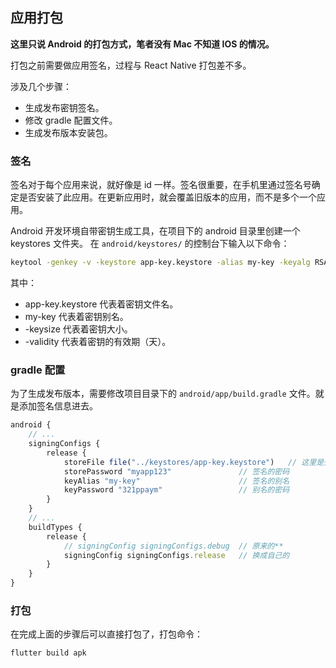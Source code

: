 
## 应用打包
**这里只说 Android 的打包方式，笔者没有 Mac 不知道 IOS 的情况。**

打包之前需要做应用签名，过程与 React Native 打包差不多。

涉及几个步骤：
- 生成发布密钥签名。
- 修改 gradle 配置文件。
- 生成发布版本安装包。

### 签名
签名对于每个应用来说，就好像是 id 一样。签名很重要，在手机里通过签名号确定是否安装了此应用。在更新应用时，就会覆盖旧版本的应用，而不是多个一个应用。

Android 开发环境自带密钥生成工具，在项目下的 android 目录里创建一个 keystores 文件夹。 在 `android/keystores/` 的控制台下输入以下命令：

```bash
keytool -genkey -v -keystore app-key.keystore -alias my-key -keyalg RSA -keysize 2048 -validity 10000
```

其中：
- app-key.keystore 代表着密钥文件名。
- my-key 代表着密钥别名。
- -keysize 代表着密钥大小。
- -validity 代表着密钥的有效期（天）。

### gradle 配置
为了生成发布版本，需要修改项目目录下的 `android/app/build.gradle` 文件。就是添加签名信息进去。

```js
android {
    // ...
    signingConfigs {
        release {
            storeFile file("../keystores/app-key.keystore")   // 这里是签名文件路径
            storePassword "myapp123"               // 签名的密码
            keyAlias "my-key"                      // 签名的别名
            keyPassword "321ppaym"                 // 别名的密码
        }
    }
    // ...
    buildTypes {
        release {
            // signingConfig signingConfigs.debug  // 原来的**
            signingConfig signingConfigs.release   // 换成自己的
        }
    }
}
```

### 打包
在完成上面的步骤后可以直接打包了，打包命令：

```js
flutter build apk
```
